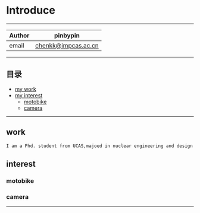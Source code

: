 # Introduce
___
|Author|pinbypin
|---|---
|email|chenkk@impcas.ac.cn
___
## 目录
* [my work](#work)
* [my interest](#interest)
	* [motobike](#motobike)
	* [camera](#camera)
___
## work  
	I am a Phd. student from UCAS,majoed in nuclear engineering and design
## interest  
### motobike  
### camera  



--------------------------------
[qzone]:https://user.qzone.qq.com/2430836981/infocenter "我的QQ空间"
